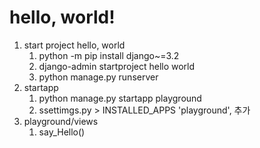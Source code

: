 # hello, world!
1. start project hello, world
    1. python -m pip install django~=3.2 
    2. django-admin startproject hello world
    3. python manage.py runserver
2. startapp
   1. python manage.py startapp playground
   2. ssettimgs.py > INSTALLED_APPS 'playground', 추가     
3. playground/views
   1. say_Hello()